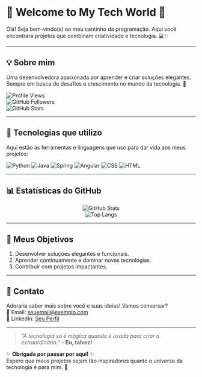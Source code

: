 # 🌸 **Welcome to My Tech World** 🌸

Olá! Seja bem-vindo(a) ao meu cantinho da programação. Aqui você encontrará projetos que combinam criatividade e tecnologia. 💻✨

---

## 💡 **Sobre mim**  
Uma desenvolvedora apaixonada por aprender e criar soluções elegantes. Sempre em busca de desafios e crescimento no mundo da tecnologia. 🚀  

![Profile Views](https://komarev.com/ghpvc/?username=seu-username&color=ff69b4&style=flat-square)  
![GitHub Followers](https://img.shields.io/github/followers/seu-username?color=ff69b4&style=flat-square)  
![GitHub Stars](https://img.shields.io/github/stars/seu-username?color=ff69b4&style=flat-square)

---

## 🔧 **Tecnologias que utilizo**
Aqui estão as ferramentas e linguagens que uso para dar vida aos meus projetos:

![Python](https://img.shields.io/badge/-Python-3776AB?style=for-the-badge&logo=python&logoColor=white)
![Java](https://img.shields.io/badge/-Java-007396?style=for-the-badge&logo=java&logoColor=white)
![Spring](https://img.shields.io/badge/-Spring-6DB33F?style=for-the-badge&logo=spring&logoColor=white)
![Angular](https://img.shields.io/badge/-Angular-DD0031?style=for-the-badge&logo=angular&logoColor=white)
![CSS](https://img.shields.io/badge/-CSS-1572B6?style=for-the-badge&logo=css3&logoColor=white)
![HTML](https://img.shields.io/badge/-HTML-E34F26?style=for-the-badge&logo=html5&logoColor=white)

---

## 📊 **Estatísticas do GitHub**
<div align="center">
  
![GitHub Stats](https://github-readme-stats.vercel.app/api?username=seu-username&show_icons=true&theme=rose_pine&hide_title=true)  
![Top Langs](https://github-readme-stats.vercel.app/api/top-langs/?username=seu-username&layout=compact&theme=rose_pine&langs_count=6)

</div>

---

## 🎯 **Meus Objetivos**
1. Desenvolver soluções elegantes e funcionais.
2. Aprender continuamente e dominar novas tecnologias.
3. Contribuir com projetos impactantes.

---

## 🌺 **Contato**
Adoraria saber mais sobre você e suas ideias! Vamos conversar?  
📩 Email: [seuemail@exemplo.com](mailto:seuemail@exemplo.com)  
📱 LinkedIn: [Seu Perfil](https://www.linkedin.com/in/seu-perfil)  

---

> _“A tecnologia só é mágica quando é usada para criar o extraordinário."_ – **Eu, talvez!**

✨ **Obrigada por passar por aqui!** ✨  
Espero que meus projetos sejam tão inspiradores quanto o universo da tecnologia é para mim. 💖
